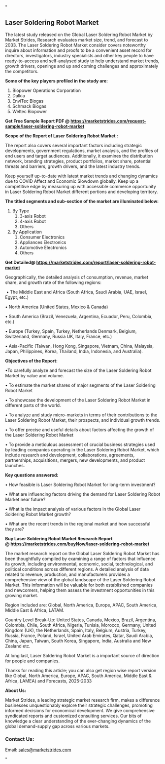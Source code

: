 <p>"</p>
<h2><strong>Laser Soldering Robot Market</strong></h2>
<p>The latest study released on the Global Laser Soldering Robot Market by Market Strides, Research evaluates market size, trend, and forecast to 2033. The Laser Soldering Robot Market consider covers noteworthy inquire about information and proofs to be a convenient asset record for directors, investigators, industry specialists and other key people to have ready-to-access and self-analysed study to help understand market trends, growth drivers, openings and up and coming challenges and approximately the competitors.</p>
<p><strong> Some of the key players profiled in the study are: </strong></p>
<ol>
<li>Biopower Operations Corporation</li>
<li>Dalkia</li>
<li>EnviTec Biogas</li>
<li>Schmack Biogas</li>
<li>Weltec Biopower</li>
</ol>
<p><strong>Get Free Sample Report PDF @ <a href="https://marketstrides.com/request-sample/laser-soldering-robot-market">https://marketstrides.com/request-sample/laser-soldering-robot-market</a></strong></p>
<p><strong> Scope of the Report of Laser Soldering Robot Market : </strong></p>
<p>The report also covers several important factors including strategic developments, government regulations, market analysis, and the profiles of end users and target audiences. Additionally, it examines the distribution network, branding strategies, product portfolios, market share, potential threats and barriers, growth drivers, and the latest industry trends.</p>
<p>Keep yourself up-to-date with latest market trends and changing dynamics due to COVID Affect and Economic Slowdown globally. Keep up a competitive edge by measuring up with accessible commerce opportunity in Laser Soldering Robot Market different portions and developing territory.</p>
<p><strong> The titled segments and sub-section of the market are illuminated below: </strong></p>
<ol>
<li>By Type
<ol>
<li>3-axis Robot</li>
<li>4-axis Robot</li>
<li>Others</li>
</ol>
</li>
<li>By Application
<ol>
<li>Consumer Electronics</li>
<li>Appliances Electronics</li>
<li>Automotive Electronics</li>
<li>Others</li>
</ol>
</li>
</ol>
<p><strong>Get Detailed@ <a href="https://marketstrides.com/report/laser-soldering-robot-market">https://marketstrides.com/report/laser-soldering-robot-market</a></strong></p>
<p>Geographically, the detailed analysis of consumption, revenue, market share, and growth rate of the following regions:</p>
<p> • The Middle East and Africa (South Africa, Saudi Arabia, UAE, Israel, Egypt, etc.)</p>
<p>• North America (United States, Mexico &amp; Canada)</p>
<p>• South America (Brazil, Venezuela, Argentina, Ecuador, Peru, Colombia, etc.)</p>
<p>• Europe (Turkey, Spain, Turkey, Netherlands Denmark, Belgium, Switzerland, Germany, Russia UK, Italy, France, etc.)</p>
<p>• Asia-Pacific (Taiwan, Hong Kong, Singapore, Vietnam, China, Malaysia, Japan, Philippines, Korea, Thailand, India, Indonesia, and Australia).</p>
<p><strong>Objectives of the Report: </strong></p>
<p>•To carefully analyze and forecast the size of the Laser Soldering Robot Market by value and volume.</p>
<p>• To estimate the market shares of major segments of the Laser Soldering Robot Market</p>
<p>• To showcase the development of the Laser Soldering Robot Market in different parts of the world.</p>
<p>• To analyze and study micro-markets in terms of their contributions to the Laser Soldering Robot Market, their prospects, and individual growth trends.</p>
<p>• To offer precise and useful details about factors affecting the growth of the Laser Soldering Robot Market</p>
<p>• To provide a meticulous assessment of crucial business strategies used by leading companies operating in the Laser Soldering Robot Market, which include research and development, collaborations, agreements, partnerships, acquisitions, mergers, new developments, and product launches.</p>
<p><strong>Key questions answered: </strong></p>
<p>• How feasible is Laser Soldering Robot Market for long-term investment?</p>
<p>• What are influencing factors driving the demand for Laser Soldering Robot Market near future?</p>
<p>• What is the impact analysis of various factors in the Global Laser Soldering Robot Market growth?</p>
<p>• What are the recent trends in the regional market and how successful they are?</p>
<p><strong>Buy Laser Soldering Robot Market Research Report @ <a href="https://marketstrides.com/buyNow/laser-soldering-robot-market">https://marketstrides.com/buyNow/laser-soldering-robot-market</a></strong></p>
<p>The market research report on the Global Laser Soldering Robot Market has been thoughtfully compiled by examining a range of factors that influence its growth, including environmental, economic, social, technological, and political conditions across different regions. A detailed analysis of data related to revenue, production, and manufacturers provides a comprehensive view of the global landscape of the Laser Soldering Robot Market. This information will be valuable for both established companies and newcomers, helping them assess the investment opportunities in this growing market.</p>
<p>Region Included are: Global, North America, Europe, APAC, South America, Middle East &amp; Africa, LATAM.</p>
<p>Country Level Break-Up: United States, Canada, Mexico, Brazil, Argentina, Colombia, Chile, South Africa, Nigeria, Tunisia, Morocco, Germany, United Kingdom (UK), the Netherlands, Spain, Italy, Belgium, Austria, Turkey, Russia, France, Poland, Israel, United Arab Emirates, Qatar, Saudi Arabia, China, Japan, Taiwan, South Korea, Singapore, India, Australia and New Zealand etc.</p>
<p>At long last, Laser Soldering Robot Market is a important source of direction for people and companies.</p>
<p>Thanks for reading this article; you can also get region wise report version like Global, North America, Europe, APAC, South America, Middle East &amp; Africa, LAMEA) and Forecasts, 2025-2033</p>
<p><strong>About Us: </strong></p>
<p>Market Strides, a leading strategic market research firm, makes a difference businesses unquestionably explore their strategic challenges, promoting informed decisions for economical development. We give comprehensive syndicated reports and customized consulting services. Our bits of knowledge a clear understanding of the ever-changing dynamics of the global demand-supply gap across various markets.</p>
<h3>Contact Us:</h3>
<p>Email: <a href="mailto:sales@marketstrides.com">sales@marketstrides.com</a></p>
<p>"</p>
